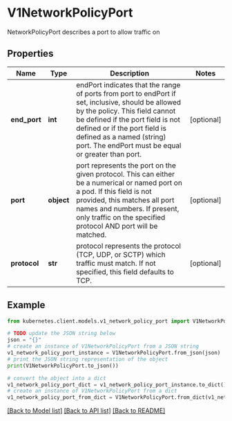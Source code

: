 # V1NetworkPolicyPort

NetworkPolicyPort describes a port to allow traffic on

## Properties

Name | Type | Description | Notes
------------ | ------------- | ------------- | -------------
**end_port** | **int** | endPort indicates that the range of ports from port to endPort if set, inclusive, should be allowed by the policy. This field cannot be defined if the port field is not defined or if the port field is defined as a named (string) port. The endPort must be equal or greater than port. | [optional] 
**port** | **object** | port represents the port on the given protocol. This can either be a numerical or named port on a pod. If this field is not provided, this matches all port names and numbers. If present, only traffic on the specified protocol AND port will be matched. | [optional] 
**protocol** | **str** | protocol represents the protocol (TCP, UDP, or SCTP) which traffic must match. If not specified, this field defaults to TCP. | [optional] 

## Example

```python
from kubernetes.client.models.v1_network_policy_port import V1NetworkPolicyPort

# TODO update the JSON string below
json = "{}"
# create an instance of V1NetworkPolicyPort from a JSON string
v1_network_policy_port_instance = V1NetworkPolicyPort.from_json(json)
# print the JSON string representation of the object
print(V1NetworkPolicyPort.to_json())

# convert the object into a dict
v1_network_policy_port_dict = v1_network_policy_port_instance.to_dict()
# create an instance of V1NetworkPolicyPort from a dict
v1_network_policy_port_from_dict = V1NetworkPolicyPort.from_dict(v1_network_policy_port_dict)
```
[[Back to Model list]](../README.md#documentation-for-models) [[Back to API list]](../README.md#documentation-for-api-endpoints) [[Back to README]](../README.md)


